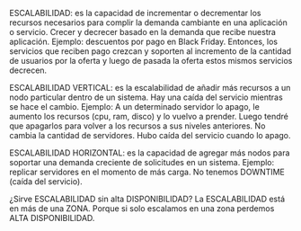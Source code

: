 ESCALABILIDAD: es la capacidad de incrementar o decrementar los recursos necesarios para complir la demanda cambiante en una aplicación o servicio.
Crecer y decrecer basado en la demanda que recibe nuestra aplicación.
Ejemplo: descuentos por pago en Black Friday. Entonces, los servicios que reciben pago crezcan y soporten al incremento de la cantidad de usuarios por la oferta y luego de pasada la oferta estos mismos servicios decrecen.

ESCALABILIDAD VERTICAL: es la escalabilidad de añadir más recursos a un nodo particular dentro de un sistema. Hay una caída del servicio mientras se hace el cambio. Ejemplo: A un determinado servidor lo apago, le aumento los recursos (cpu, ram, disco) y lo vuelvo a prender. Luego tendré que apagarlos para volver a los recursos a sus niveles anteriores.
No cambia la cantidad de servidores. Hubo caída del servicio cuando lo apago.

ESCALABILIDAD HORIZONTAL: es la capacidad de agregar más nodos para soportar una demanda creciente de solicitudes en un sistema. Ejemplo: replicar servidores en el momento de más carga. No tenemos DOWNTIME (caída del servicio).

¿Sirve ESCALABILIDAD sin alta DISPONIBILIDAD?
La ESCALABILIDAD está en más de una ZONA. Porque si solo escalamos en una zona perdemos ALTA DISPONIBILIDAD.